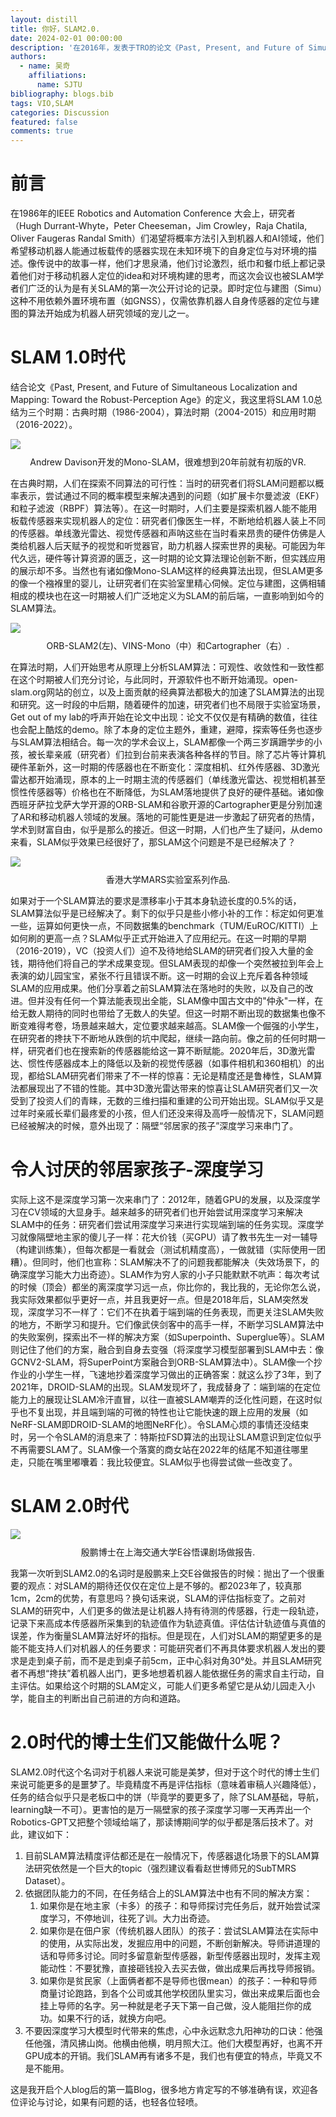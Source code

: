 ```yaml
---
layout: distill
title: 你好，SLAM2.0.
date: 2024-02-01 00:00:00
description: '在2016年，发表于TRO的论文《Past, Present, and Future of Simultaneous Localization and Mapping: Toward the Robust-Perception Age》中，回顾了SLAM（同时定位与建图）领域的一个经典问题：“SLAM问题是否已经得到解决？”时至今日，距离这一讨论已经过去了八年。随着SLAM2.0概念的提出，我们在2024年重新回顾这个问题，并将围绕以下两个核心问题展开讨论：1. 什么是SLAM？2.我们将如何理解SLAM2.0？'
authors:
  - name: 吴奇 
    affiliations: 
      name: SJTU
bibliography: blogs.bib
tags: VIO,SLAM
categories: Discussion
featured: false
comments: true
---
```


# 前言

在1986年的IEEE Robotics and Automation Conference 大会上，研究者（Hugh Durrant-Whyte，Peter Cheeseman，Jim Crowley，Raja Chatila, Oliver Faugeras Randal Smith）们渴望将概率方法引入到机器人和AI领域，他们希望移动机器人能通过板载传的感器实现在未知环境下的自身定位与对环境的描述。像传说中的故事一样，他们才思泉涌，他们讨论激烈，纸巾和餐巾纸上都记录着他们对于移动机器人定位的idea和对环境构建的思考，而这次会议也被SLAM学者们广泛的认为是有关SLAM的第一次公开讨论的记录。即时定位与建图（Simu）这种不用依赖外置环境布置（如GNSS），仅需依靠机器人自身传感器的定位与建图的算法开始成为机器人研究领域的宠儿之一。

# SLAM 1.0时代

结合论文《Past, Present, and Future of Simultaneous Localization and Mapping: Toward the Robust-Perception Age》的定义，我这里将SLAM 1.0总结为三个时期：古典时期（1986-2004），算法时期（2004-2015）和应用时期（2016-2022）。

<div class='l-body'>
<img class="img-fluid rounded z-depth-1" src="{{site.baseurl}}/../assets/img/hello-blog/mono-slam.jpg">
<figcaption style="text-align: center; margin-top: 10px; margin-bottom: 10px;"> Andrew Davison开发的Mono-SLAM，很难想到20年前就有初版的VR. </figcaption>
</div>

在古典时期，人们在探索不同算法的可行性：当时的研究者们将SLAM问题都以概率表示，尝试通过不同的概率模型来解决遇到的问题（如扩展卡尔曼滤波（EKF）和粒子滤波（RBPF）算法等）。在这一时期时，人们主要是探索机器人能不能用板载传感器来实现机器人的定位：研究者们像医生一样，不断地给机器人装上不同的传感器。单线激光雷达、视觉传感器和声呐这些在当时看来昂贵的硬件仿佛是人类给机器人后天赋予的视觉和听觉器官，助力机器人探索世界的奥秘。可能因为年代久远，硬件等计算资源的匮乏，这一时期的论文算法理论创新不断，但实践应用的展示却不多。当然也有诸如像Mono-SLAM这样的经典算法出现，但SLAM更多的像一个襁褓里的婴儿，让研究者们在实验室里精心伺候。定位与建图，这俩相辅相成的模块也在这一时期被人们广泛地定义为SLAM的前后端，一直影响到如今的SLAM算法。

<div class='l-body'>
<img class="img-fluid rounded z-depth-1" src="{{site.baseurl}}/../assets/img/hello-blog/algorithm2.jpg">
<figcaption style="text-align: center; margin-top: 10px; margin-bottom: 10px;"> ORB-SLAM2(左)、VINS-Mono（中）和Cartographer（右）. </figcaption>
</div>

在算法时期，人们开始思考从原理上分析SLAM算法：可观性、收敛性和一致性都在这个时期被人们充分讨论，与此同时，开源软件也不断开始涌现。open-slam.org网站的创立，以及上面贡献的经典算法都极大的加速了SLAM算法的出现和研究。这一时段的中后期，随着硬件的加速，研究者们也不局限于实验室场景，Get out of my lab的呼声开始在论文中出现：论文不仅仅是有精确的数值，往往也会配上酷炫的demo。除了本身的定位主题外，重建，避障，探索等任务也逐步与SLAM算法相结合。每一次的学术会议上，SLAM都像一个两三岁蹒跚学步的小孩，被长辈亲戚（研究者）们拉到台前来表演各种各样的节目。除了芯片等计算机硬件革新外，这一时期的传感器也在不断变化：深度相机、红外传感器、3D激光雷达都开始涌现，原本的上一时期主流的传感器们（单线激光雷达、视觉相机甚至惯性传感器等）价格也在不断降低，为SLAM落地提供了良好的硬件基础。诸如像西班牙萨拉戈萨大学开源的ORB-SLAM和谷歌开源的Cartographer更是分别加速了AR和移动机器人领域的发展。落地的可能性更是进一步激起了研究者的热情，学术到财富自由，似乎是那么的接近。但这一时期，人们也产生了疑问，从demo来看，SLAM似乎效果已经很好了，那SLAM这个问题是不是已经解决了？

<div class='l-body'>
<img class="img-fluid rounded z-depth-1" src="{{site.baseurl}}/../assets/img/hello-blog/lin.png">
<figcaption style="text-align: center; margin-top: 10px; margin-bottom: 10px;"> 香港大学MARS实验室系列作品. </figcaption>
</div>

如果对于一个SLAM算法的要求是漂移率小于其本身轨迹长度的0.5%的话，SLAM算法似乎是已经解决了。剩下的似乎只是些小修小补的工作：标定如何更准一些，运算如何更快一点，不同数据集的benchmark（TUM/EuROC/KITTI）上如何刷的更高一点？SLAM似乎正式开始进入了应用纪元。在这一时期的早期（2016-2019），VC（投资人们）迫不及待地给SLAM的研究者们投入大量的金钱，期待他们将自己的学术成果变现。但SLAM表现的却像一个突然被拉到年会上表演的幼儿园宝宝，紧张不行且错误不断。这一时期的会议上充斥着各种领域SLAM的应用成果。他们分享着之前SLAM算法在落地时的失败，以及自己的改进。但并没有任何一个算法能表现出全能，SLAM像中国古文中的"仲永"一样，在给无数人期待的同时也带给了无数人的失望。但这一时期不断出现的数据集也像不断变难得考卷，场景越来越大，定位要求越来越高。SLAM像一个倔强的小学生，在研究者的搀扶下不断地从跌倒的坑中爬起，继续一路向前。像之前的任何时期一样，研究者们也在搜索新的传感器能给这一算不断赋能。2020年后，3D激光雷达、惯性传感器成本上的降低以及新的视觉传感器（如事件相机和360相机）的出现，都给SLAM研究者们带来了不一样的惊喜：无论是精度还是鲁棒性，SLAM算法都展现出了不错的性能。其中3D激光雷达带来的惊喜让SLAM研究者们又一次受到了投资人们的青睐，无数的三维扫描和重建的公司开始出现。SLAM似乎又是过年时亲戚长辈们最疼爱的小孩，但人们还没来得及高呼一般情况下，SLAM问题已经被解决的时候，意外出现了：隔壁“邻居家的孩子”深度学习来串门了。

# 令人讨厌的邻居家孩子-深度学习

实际上这不是深度学习第一次来串门了：2012年，随着GPU的发展，以及深度学习在CV领域的大显身手。越来越多的研究者们也开始尝试用深度学习来解决SLAM中的任务：研究者们尝试用深度学习来进行实现端到端的任务实现。深度学习就像隔壁地主家的傻儿子一样：花大价钱（买GPU）请了教书先生一对一辅导（构建训练集），但每次都是一看就会（测试机精度高），一做就错（实际使用一团糟）。但同时，他们也宣称：SLAM解决不了的问题我都能解决（失效场景下，的确深度学习能大力出奇迹）。SLAM作为穷人家的小子只能默默不吭声：每次考试的时候（顶会）都坐的离深度学习远一点，你比你的，我比我的，无论你怎么说，我实际效果都似乎更好一点，并且我更好一点。但是2018年后，SLAM突然发现，深度学习不一样了：它们不在执着于端到端的任务表现，而更关注SLAM失败的地方，不断学习和提升。它们像武侠剑客中的高手一样，不断学习SLAM算法中的失败案例，探索出不一样的解决方案（如Superpointh、Superglue等）。SLAM则记住了他们的方案，融合到自身去变强（将深度学习模型部署到SLAM中去：像GCNV2-SLAM，将SuperPoint方案融合到ORB-SLAM算法中）。SLAM像一个抄作业的小学生一样，飞速地抄着深度学习做出的正确答案：就这么抄了3年，到了2021年，DROID-SLAM的出现。SLAM发现坏了，我成替身了：端到端的在定位能力上的展现让SLAM冷汗直冒，以往一直被SLAM嘲弄的泛化性问题，在这时似乎也不复出现，并且端到端的可微的特性也让它能快速的跟上应用的发展（如NeRF-SLAM即DROID-SLAM的地图NeRF化）。令SLAM心烦的事情还没结束时，另一个令SLAM的消息来了：特斯拉FSD算法的出现让SLAM意识到定位似乎不再需要SLAM了。SLAM像一个落寞的商女站在2022年的结尾不知道往哪里走，只能在嘴里嘟囔着：我比较便宜。SLAM似乎也得尝试做一些改变了。

# SLAM 2.0时代

<div class='l-body'>
<img class="img-fluid rounded z-depth-1" src="{{site.baseurl}}/../assets/img/hello-blog/yp-sjtu.jpg">
<figcaption style="text-align: center; margin-top: 10px; margin-bottom: 10px;"> 殷鹏博士在上海交通大学E谷悟课剧场做报告. </figcaption>
</div>

我第一次听到SLAM2.0的名词时是殷鹏来上交E谷做报告的时候：抛出了一个很重要的观点：对SLAM的期待还仅仅在定位上是不够的。都2023年了，较真那1cm，2cm的优势，有意思吗？换句话来说，SLAM的评估指标变了。之前对SLAM的研究中，人们更多的做法是让机器人持有待测的传感器，行走一段轨迹，记录下来高成本传感器所采集到的轨迹值作为轨迹真值。评估估计轨迹值与真值的误差，作为衡量SLAM算法好坏的指标。但是现在，人们对SLAM的期望更多的是能不能支持人们对机器人的任务要求：可能研究者们不再具体要求机器人发出的要求是走到桌子前，而不是走到桌子前5cm，正中心斜对角30°处。并且SLAM研究者不再想“搀扶”着机器人出门，更多地想着机器人能依据任务的需求自主行动，自主评估。如果给这个时期的SLAM定义，可能人们更多希望它是从幼儿园走入小学，能自主的判断出自己前进的方向和道路。

# 2.0时代的博士生们又能做什么呢？

SLAM2.0时代这个名词对于机器人来说可能是美梦，但对于这个时代的博士生们来说可能更多的是噩梦了。毕竟精度不再是评估指标（意味着审稿人兴趣降低），任务的结合似乎只是老板口中的饼（毕竟学的要更多了，除了SLAM基础，导航，learning缺一不可）。更害怕的是万一隔壁家的孩子深度学习哪一天再弄出一个Robotics-GPT又把整个领域给端了，那读博期间学的似乎都是落后技术了。对此，建议如下：

1. 目前SLAM算法精度评估都还是在一般情况下，传感器退化场景下的SLAM算法研究依然是一个巨大的topic（强烈建议看看赵世博师兄的SubTMRS Dataset）。
2. 依据团队能力的不同，在任务结合上的SLAM算法中也有不同的解决方案：
   1. 如果你是在地主家（卡多）的孩子：和导师探讨完任务后，就开始尝试深度学习，不停地训，往死了训。大力出奇迹。
   2. 如果你是在佃户家（传统机器人团队）的孩子：尝试SLAM算法在实际中的使用，从实际出发，发掘应用中的问题，不断创新解决。导师讲道理的话和导师多讨论。同时多留意新型传感器，新型传感器出现时，发挥主观能动性：不要犹豫，直接砸钱投入去买去做，做出成果后再找导师报销。
   3. 如果你是贫民家（上面俩者都不是导师也很mean）的孩子：一种和导师商量讨论跑路，到各个公司或其他学校团队里实习，做出来成果后面也会挂上导师的名字。另一种就是老子天下第一自己做，没人能阻拦你的成功。如果不行的话，就换方向吧。
3. 不要因深度学习大模型时代带来的焦虑，心中永远默念九阳神功的口诀：他强任他强，清风拂山岗。他横由他横，明月照大江。他们大模型再好，也离不开GPU成本的开销。我们SLAM再有诸多不是，我们也有便宜的特点，毕竟又不是不能用。

这是我开启个人blog后的第一篇Blog，很多地方肯定写的不够准确有误，欢迎各位评论与讨论，如果有问题的话，也轻各位轻喷。
